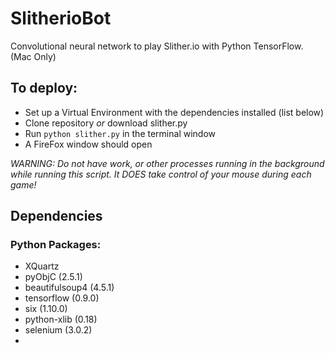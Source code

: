 # SlitherioBot
Convolutional neural network to play Slither.io with Python TensorFlow. (Mac Only)

## To deploy:
- Set up a Virtual Environment with the dependencies installed (list below)
- Clone repository <i>or</i> download slither.py
- Run `python slither.py` in the terminal window
- A FireFox window should open

*WARNING: Do not have work, or other processes running in the background while running this script. It DOES take control of your mouse during each game!*

## Dependencies
### Python Packages:
- XQuartz
- pyObjC (2.5.1)
- beautifulsoup4 (4.5.1)
- tensorflow (0.9.0)
- six (1.10.0)
- python-xlib (0.18)
- selenium (3.0.2)
- 
